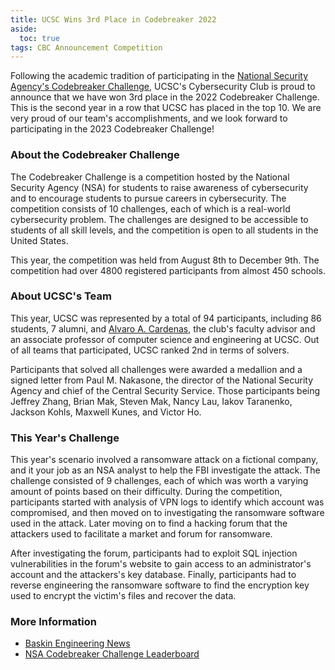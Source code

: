 ```yaml
---
title: UCSC Wins 3rd Place in Codebreaker 2022
aside:
  toc: true
tags: CBC Announcement Competition
---
```


Following the academic tradition of participating in the [National Security Agency's Codebreaker Challenge](https://nsa-codebreaker.org/home), UCSC's Cybersecurity Club is proud to announce that we have won 3rd place in the 2022 Codebreaker Challenge. This is the second year in a row that UCSC has placed in the top 10. We are very proud of our team's accomplishments, and we look forward to participating in the 2023 Codebreaker Challenge!

### About the Codebreaker Challenge
The Codebreaker Challenge is a competition hosted by the National Security Agency (NSA) for students to raise awareness of cybersecurity and to encourage students to pursue careers in cybersecurity. The competition consists of 10 challenges, each of which is a real-world cybersecurity problem. The challenges are designed to be accessible to students of all skill levels, and the competition is open to all students in the United States. 

This year, the competition was held from August 8th to December 9th. The competition had over 4800 registered participants from almost 450 schools.

### About UCSC's Team
This year, UCSC was represented by a total of 94 participants, including 86 students, 7 alumni, and [Alvaro A. Cardenas](https://users.soe.ucsc.edu/~alacarde/), the club's faculty advisor and an associate professor of computer science and engineering at UCSC. Out of all teams that participated, UCSC ranked 2nd in terms of solvers. 

Participants that solved all challenges were awarded a medallion and a signed letter from Paul M. Nakasone, the director of the National Security Agency and chief of the Central Security Service. Those participants being Jeffrey Zhang, Brian Mak, Steven Mak, Nancy Lau, Iakov Taranenko, Jackson Kohls, Maxwell Kunes, and Victor Ho.

### This Year's Challenge
This year's scenario involved a ransomware attack on a fictional company, and it your job as an NSA analyst to help the FBI investigate the attack. The challenge consisted of 9 challenges, each of which was worth a varying amount of points based on their difficulty. During the competition, participants started with analysis of VPN logs to identify which account was compromised, and then moved on to investigating the ransomware software used in the attack. Later moving on to find a hacking forum that the attackers used to facilitate a market and forum for ransomware. 

After investigating the forum, participants had to exploit SQL injection vulnerabilities in the forum's website to gain access to an administrator's account and the attackers's key database. Finally, participants had to reverse engineering the ransomware software to find the encryption key used to encrypt the victim's files and recover the data.

### More Information
- [Baskin Engineering News](https://news.ucsc.edu/2022/12/nsa-codebreaker-challenge.html)
- [NSA Codebreaker Challenge Leaderboard](https://nsa-codebreaker.org/leaderboard)